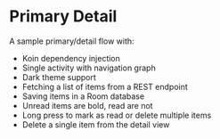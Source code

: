 # Primary Detail

A sample primary/detail flow with:

* Koin dependency injection
* Single activity with navigation graph
* Dark theme support
* Fetching a list of items from a REST endpoint
* Saving items in a Room database
* Unread items are bold, read are not
* Long press to mark as read or delete multiple items
* Delete a single item from the detail view